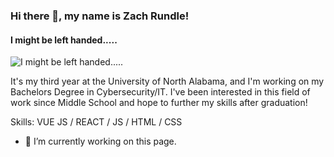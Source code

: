 ### Hi there 👋, my name is Zach Rundle! 
#### I might be left handed.....
![I might be left handed.....](https://arturssmirnovs.github.io/github-profile-readme-generator/images/banner.png)

It's my third year at the University of North Alabama, and I'm working on my Bachelors Degree in Cybersecurity/IT. I've been interested in this field of work since Middle School and hope to further my skills after graduation!

Skills: VUE JS / REACT / JS / HTML / CSS

- 🔭 I’m currently working on this page. 





